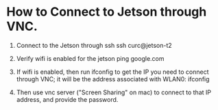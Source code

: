 # How to Connect to Jetson through VNC.

1. Connect to the Jetson through ssh 
    ssh curc@jetson-t2

2. Verify wifi is enabled for the jetson 
    ping google.com

3. If wifi is enabled, then run ifconfig to get the IP you need to connect through VNC; it will be the address associated with WLAN0:
    ifconfig

4. Then use vnc server ("Screen Sharing" on mac) to connect to that IP address, and provide the password. 